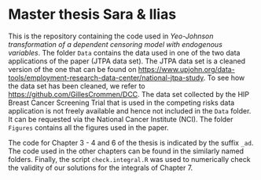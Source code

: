 # Master thesis Sara & Ilias
This is the repository containing the code used in *Yeo-Johnson transformation of a dependent censoring model with endogenous variables*. The folder `Data` contains the data used in one of the two data applications of the paper (JTPA data set). The JTPA data set is a cleaned version of the one that can be found on https://www.upjohn.org/data-tools/employment-research-data-center/national-jtpa-study. To see how the data set has been cleaned, we refer to https://github.com/GillesCrommen/DCC. The data set collected by the HIP Breast Cancer Screening Trial that is used in the competing risks data application is not freely available and hence not included in the `Data` folder. It can be requested via the National Cancer Institute (NCI). The folder `Figures` contains all the figures used in the paper.

The code for Chapter 3 - 4 and 6 of the thesis is indicated by the suffix `_ad`. The code used in the other chapters can be found in the similarly named folders. Finally, the script `check.integral.R` was used to numerically check the validity of our solutions for the integrals of Chapter 7.
